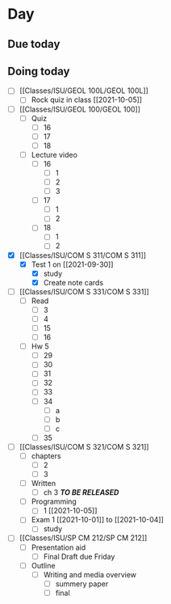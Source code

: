 

# Day 

## Due today


## Doing today
- [ ] [[Classes/ISU/GEOL 100L/GEOL 100L]]
	- [ ] Rock quiz in class [[2021-10-05]]
- [ ] [[Classes/ISU/GEOL 100/GEOL 100]]
	- [ ] Quiz 
		- [ ] 16
		- [ ] 17
		- [ ] 18
	- [ ] Lecture  video
		- [ ] 16
			- [ ] 1
			- [ ] 2
			- [ ] 3
		- [ ] 17
			- [ ] 1
			- [ ] 2
		- [ ] 18
			- [ ] 1
			- [ ] 2
- [x] [[Classes/ISU/COM S 311/COM S 311]]
	- [x] Test 1 on [[2021-09-30]]
		- [x] study
		- [x] Create note cards
- [ ] [[Classes/ISU/COM S 331/COM S 331]]
	- [ ] Read
		- [ ] 3
		- [ ] 4
		- [ ] 15
		- [ ] 16
	- [ ] Hw 5
		- [ ] 29
		- [ ] 30
		- [ ] 31
		- [ ] 32
		- [ ] 33
		- [ ] 34
			- [ ] a
			- [ ] b
			- [ ] c
		- [ ] 35
- [ ]  [[Classes/ISU/COM S 321/COM S 321]]
	- [ ]  chapters
		- [ ]  2
		- [ ]  3
	- [ ]  Written
		- [ ]  ch 3 ***TO BE RELEASED***
	- [ ]  Programming
		- [ ]  1 [[2021-10-05]]
	- [ ]  Exam 1 [[2021-10-01]] to [[2021-10-04]]
		- [ ]  study
- [ ] [[Classes/ISU/SP CM 212/SP CM 212]]
	- [ ] Presentation aid
		- [ ] Final Draft due Friday
	- [ ] Outline 
		- [ ] Writing and media overview
			- [ ] summery paper
			- [ ] final 
